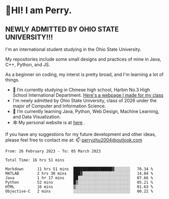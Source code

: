 # 🌄HI! I am Perry. <br> #
## NEWLY ADMITTED BY OHIO STATE UNIVERSITY!!! ##  
I'm an international student studying in the Ohio State University. <br>

My repositories include some small designs and practices of mine in Java, C++, Python, and JS. <br>

As a beginner on coding, my interst is pretty broad, and I'm learning a lot of things. <br>
- 🔭 I’m currently studying in Chinese high school, Harbin No.3 High School International Department. [Here's a webpage I made for my class](https://perry2004.github.io/weirdos/)
- I'm newly admitted by Ohio State University, class of 2026 under the major of Computer and Information Science. 
- 🌱 I’m currently learning Java, Python, Web Design, Machine Learning, and Data Visualization. 
- 🕸️ My personal website is at <a href="https://zhu-yp.cn">here</a> .  

If you have any suggestions for my future development and other ideas, please feel free to contact me at: 📫 [perryzhu2004@outlook.com](mailto:perryzhu2004@outlook.com)

<!--START_SECTION:waka-->

```text
From: 26 February 2023 - To: 05 March 2023

Total Time: 16 hrs 51 mins

Markdown      11 hrs 51 mins  █████████████████▓░░░░░░░   70.34 %
MATLAB        2 hrs 30 mins   ███▓░░░░░░░░░░░░░░░░░░░░░   14.84 %
Java          1 hr 17 mins    ██░░░░░░░░░░░░░░░░░░░░░░░   07.66 %
Python        52 mins         █▒░░░░░░░░░░░░░░░░░░░░░░░   05.21 %
HTML          16 mins         ▒░░░░░░░░░░░░░░░░░░░░░░░░   01.63 %
Objective-C   2 mins          ░░░░░░░░░░░░░░░░░░░░░░░░░   00.22 %
```

<!--END_SECTION:waka-->
